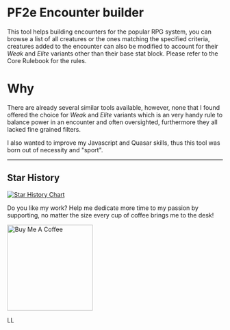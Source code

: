 # PF2e Encounter builder

This tool helps building encounters for the popular RPG system, you can browse a list of all creatures or the ones matching the specified criteria, creatures added to the encounter can also be modified to account for their *Weak* and *Elite* variants other than their base stat block. Please refer to the Core Rulebook for the rules.

# Why

There are already several similar tools available, however, none that I found offered the choice for *Weak* and *Elite* variants which is an very handy rule to balance power in an encounter and often oversighted, furthermore they all lacked fine grained filters.

I also wanted to improve my Javascript and Quasar skills, thus this tool was born out of necessity and "sport".


---
## Star History

[![Star History Chart](https://api.star-history.com/svg?repos=maxiride/pf2e-encounters&type=Date)](https://star-history.com/#maxiride/pf2e-encounters&Date)

Do you like my work? Help me dedicate more time to my passion by supporting, no matter the size every cup of coffee brings me to the desk!

<a href="https://www.buymeacoffee.com/maxiride" target="_blank"><img src="https://cdn.buymeacoffee.com/buttons/v2/default-yellow.png" alt="Buy Me A Coffee" width=200px ></a>

LL
